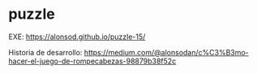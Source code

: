 
# puzzle


EXE: https://alonsod.github.io/puzzle-15/

Historia de desarrollo:
   https://medium.com/@alonsodan/c%C3%B3mo-hacer-el-juego-de-rompecabezas-98879b38f52c
   
 
